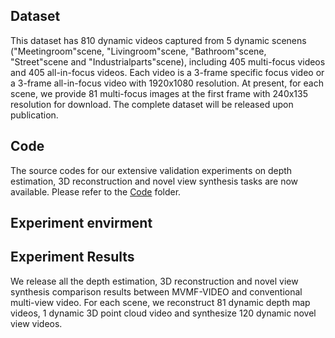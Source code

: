 ## Dataset

This dataset has 810 dynamic videos captured from 5 dynamic scenens ("Meetingroom"scene, "Livingroom"scene, "Bathroom"scene, "Street"scene and "Industrialparts"scene), including 405 multi-focus videos and 405 all-in-focus videos. Each video is a 3-frame specific focus video or a 3-frame all-in-focus video with 1920x1080 resolution. At present, for each scene, we provide 81 multi-focus images at the first frame with 240x135 resolution for download. The complete dataset will be released upon publication.

## Code

The source codes for our extensive validation experiments on depth estimation, 3D reconstruction and novel view synthesis tasks are now available. Please refer to the [Code](https://github.com/North-Li/MVMF-VIDEO/tree/main/Code) folder.

## Experiment envirment

## Experiment Results

We release all the depth estimation, 3D reconstruction and novel view synthesis comparison results between MVMF-VIDEO and conventional multi-view video. For each scene, we reconstruct 81 dynamic depth map videos, 1 dynamic 3D point cloud video and synthesize 120 dynamic novel view videos.
